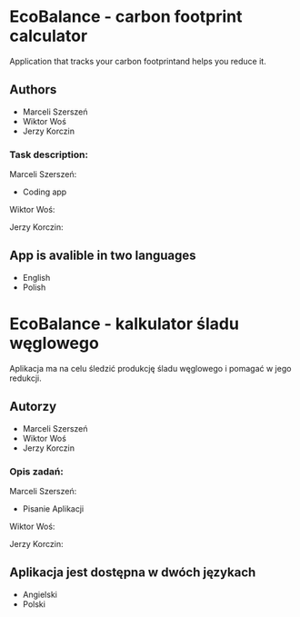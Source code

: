 # EcoBalance - carbon footprint calculator
Application that tracks your carbon footprintand helps you reduce it.

## Authors
- Marceli Szerszeń
- Wiktor Woś
- Jerzy Korczin

### Task description:
Marceli Szerszeń:
- Coding app

Wiktor Woś:

Jerzy Korczin:

## App is avalible in two languages
- English
- Polish

# EcoBalance - kalkulator śladu węglowego
Aplikacja ma na celu śledzić produkcję śladu węglowego i pomagać w jego redukcji.

## Autorzy
- Marceli Szerszeń
- Wiktor Woś
- Jerzy Korczin

### Opis zadań:
Marceli Szerszeń:
- Pisanie Aplikacji

Wiktor Woś:

Jerzy Korczin:

## Aplikacja jest dostępna w dwóch językach
- Angielski
- Polski